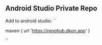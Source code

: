 ## Android Studio Private Repo

Add to android studio:
``

maven { url 'https://repohub.dkon.app' } 

``
